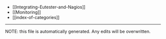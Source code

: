 * [[Integrating-Eutester-and-Nagios]]
* [[Monitoring]]
* [[index-of-categories]]

*****
NOTE: this file is automatically generated. Any edits will be overwritten.
